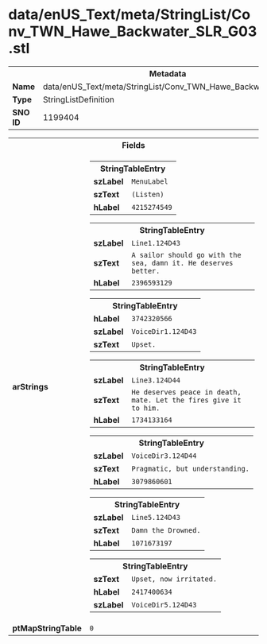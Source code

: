 <h1>data/enUS_Text/meta/StringList/Conv_TWN_Hawe_Backwater_SLR_G03.stl</h1><table><tr><th colspan="100%">Metadata</th></tr><tr><td><b>Name</b></td><td>data/enUS_Text/meta/StringList/Conv_TWN_Hawe_Backwater_SLR_G03.stl</td></tr><tr><td><b>Type</b></td><td>StringListDefinition</td></tr><tr><td><b>SNO ID</b></td><td>1199404</td></tr></table>

<table><tr><th colspan="100%">Fields</th></tr><tr><td><b>arStrings</b></td><td><table><tr><th colspan="100%">StringTableEntry</th></tr><tr><td><b>szLabel</b></td><td><code>MenuLabel</code></td></tr><tr><td><b>szText</b></td><td><code>(Listen)</code></td></tr><tr><td><b>hLabel</b></td><td><code>4215274549</code></td></tr></table>


<table><tr><th colspan="100%">StringTableEntry</th></tr><tr><td><b>szLabel</b></td><td><code>Line1.124D43</code></td></tr><tr><td><b>szText</b></td><td><code>A sailor should go with the sea, damn it. He deserves better.</code></td></tr><tr><td><b>hLabel</b></td><td><code>2396593129</code></td></tr></table>


<table><tr><th colspan="100%">StringTableEntry</th></tr><tr><td><b>hLabel</b></td><td><code>3742320566</code></td></tr><tr><td><b>szLabel</b></td><td><code>VoiceDir1.124D43</code></td></tr><tr><td><b>szText</b></td><td><code>Upset.</code></td></tr></table>


<table><tr><th colspan="100%">StringTableEntry</th></tr><tr><td><b>szLabel</b></td><td><code>Line3.124D44</code></td></tr><tr><td><b>szText</b></td><td><code>He deserves peace in death, mate. Let the fires give it to him.</code></td></tr><tr><td><b>hLabel</b></td><td><code>1734133164</code></td></tr></table>


<table><tr><th colspan="100%">StringTableEntry</th></tr><tr><td><b>szLabel</b></td><td><code>VoiceDir3.124D44</code></td></tr><tr><td><b>szText</b></td><td><code>Pragmatic, but understanding.</code></td></tr><tr><td><b>hLabel</b></td><td><code>3079860601</code></td></tr></table>


<table><tr><th colspan="100%">StringTableEntry</th></tr><tr><td><b>szLabel</b></td><td><code>Line5.124D43</code></td></tr><tr><td><b>szText</b></td><td><code>Damn the Drowned.</code></td></tr><tr><td><b>hLabel</b></td><td><code>1071673197</code></td></tr></table>


<table><tr><th colspan="100%">StringTableEntry</th></tr><tr><td><b>szText</b></td><td><code>Upset, now irritated.</code></td></tr><tr><td><b>hLabel</b></td><td><code>2417400634</code></td></tr><tr><td><b>szLabel</b></td><td><code>VoiceDir5.124D43</code></td></tr></table>


</td></tr><tr><td><b>ptMapStringTable</b></td><td><code>0</code></td></tr></table>

